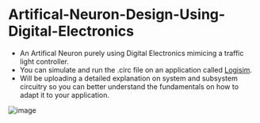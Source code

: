 # Artifical-Neuron-Design-Using-Digital-Electronics
- An Artifical Neuron purely using Digital Electronics mimicing a traffic light controller.
- You can simulate and run the .circ file on an application called [Logisim](http://www.cburch.com/logisim/).
- Will be uploading a detailed explanation on system and subsystem circuitry so you can better understand the fundamentals on how to adapt it to your application.

![image](https://github.com/user-attachments/assets/72204205-b1e4-4930-b5c9-3bab3d90dc5a)
